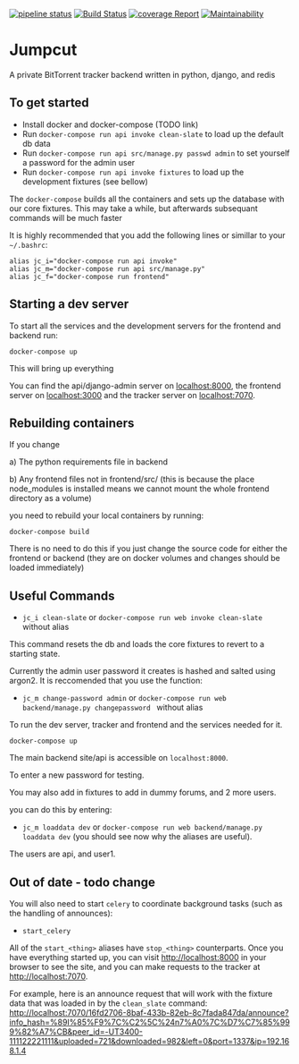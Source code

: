 [![pipeline status](https://git.ronzertnert.me/JumpCut/JumpCut/badges/develop/pipeline.svg)](https://git.ronzertnert.me/JumpCut/JumpCut/commits/develop)
[![Build Status](https://travis-ci.com/TheSaltman/JumpCut.svg?token=omojFLEmKUq3bYx2FWE8&branch=develop)](https://travis-ci.com/TheSaltman/JumpCut)
[![coverage Report](https://git.ronzertnert.me/JumpCut/JumpCut/badges/develop/coverage.svg)](https://git.ronzertnert.me/JumpCut/JumpCut/commits/develop)
[![Maintainability](https://api.codeclimate.com/v1/badges/e01280e1514e22ae0497/maintainability)](https://codeclimate.com/github/TheSaltman/JumpCut/maintainability)

# Jumpcut

A private BitTorrent tracker backend written in python, django, and redis

## To get started


- Install docker and docker-compose (TODO link)
- Run `docker-compose run api invoke clean-slate` to load up the default db data
- Run `docker-compose run api src/manage.py passwd admin` to set yourself a password for the admin
  user
- Run `docker-compose run api invoke fixtures` to load up the development fixtures (see bellow)

The `docker-compose` builds all the containers and sets up the database with our core fixtures.
This may take a while, but afterwards subsequant commands will be much faster

It is highly recommended that you add the following lines or simillar to your `~/.bashrc`:

    alias jc_i="docker-compose run api invoke"
    alias jc_m="docker-compose run api src/manage.py"
    alias jc_f="docker-compose run frontend"

## Starting a dev server

To start all the services and the development servers for the frontend and backend run:

    docker-compose up

This will bring up everything

You can find the api/django-admin server on <localhost:8000>, the frontend server on
<localhost:3000> and the tracker server on <localhost:7070>.

## Rebuilding containers

If you change 

a) The python requirements file in backend

b) Any frontend files not in frontend/src/ (this is because the place node_modules is installed
means we cannot mount the whole frontend directory as a volume)

you need to rebuild your local containers
by running:

    docker-compose build

There is no need to do this if you just change the source code for either the frontend or backend
(they are on docker volumes and changes should be loaded immediately)

## Useful Commands

- `jc_i clean-slate` or `docker-compose run web invoke clean-slate` without alias

This command resets the db and loads the core fixtures to revert to a starting state.

Currently the admin user password it creates is hashed and salted using argon2. It is reccomended 
that you use the function:

- `jc_m change-password admin` or `docker-compose run web backend/manage.py changepassword ` without
  alias

To run the dev server, tracker and frontend and the services needed for it.

`docker-compose up`

The main backend site/api is accessible on `localhost:8000`.

To enter a new password for testing. 

You may also add in fixtures to add in dummy forums, and 2 more users.

you can do this by entering:

- `jc_m loaddata dev` or `docker-compose run web backend/manage.py loaddata dev` (you should see
  now why the aliases are useful).

The users are api, and user1.

## Out of date - todo change

You will also need to start `celery` to coordinate background tasks (such as the handling of
announces):

- `start_celery`

All of the `start_<thing>` aliases have `stop_<thing>` counterparts.  Once you have everything
started up, you can visit <http://localhost:8000> in your browser to see the site, and you can
make requests to the tracker at <http://localhost:7070>.

For example, here is an announce request that will work with the fixture data that was loaded in
by the `clean_slate` command: <http://localhost:7070/16fd2706-8baf-433b-82eb-8c7fada847da/announce?info_hash=%89I%85%F9%7C%C2%5C%24n7%A0%7C%D7%C7%85%999%82%A7%CB&peer_id=-UT3400-111122221111&uploaded=721&downloaded=982&left=0&port=1337&ip=192.168.1.4>
